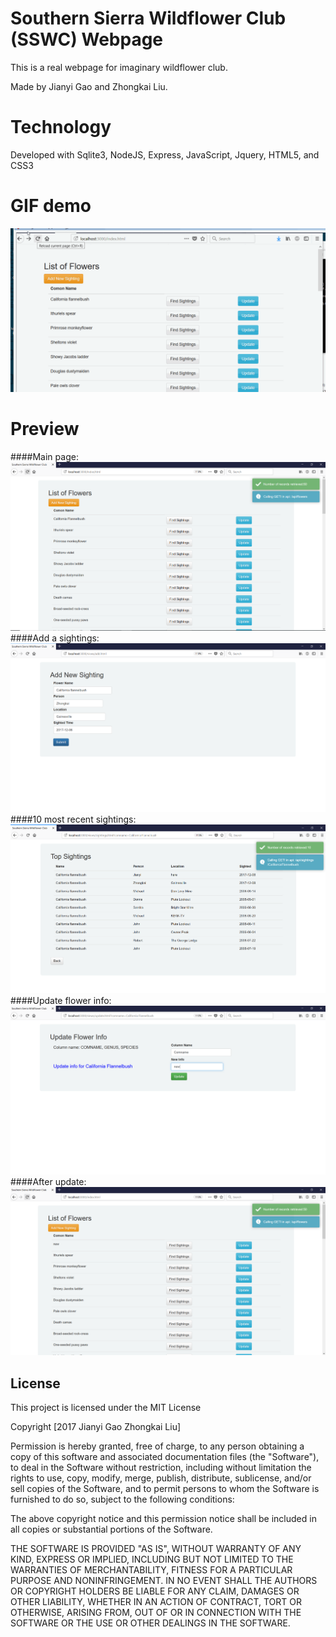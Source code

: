 # Southern Sierra Wildflower Club (SSWC) Webpage

This is a real webpage for imaginary wildflower club.

Made by Jianyi Gao and Zhongkai Liu.

# Technology

Developed with Sqlite3, NodeJS, Express, JavaScript, Jquery, HTML5, and CSS3

# GIF demo
![alt text](Demo/Demo.gif)

# Preview
####Main page:
![alt text](Demo/flowerlist.png "Main page")
####Add a sightings:
![alt text](Demo/add_sightings.png "Add sighting")
####10 most recent sightings:
![alt text](Demo/topsightings.png "Top sightings")
####Update flower info:
![alt text](Demo/update.png "Update")
####After update:
![alt text](Demo/afterUpdate.png "After update")

## License

This project is licensed under the MIT License

Copyright [2017 Jianyi Gao Zhongkai Liu]

Permission is hereby granted, free of charge, to any person obtaining a copy of this software and associated documentation files (the "Software"), to deal in the Software without restriction, including without limitation the rights to use, copy, modify, merge, publish, distribute, sublicense, and/or sell copies of the Software, and to permit persons to whom the Software is furnished to do so, subject to the following conditions:

The above copyright notice and this permission notice shall be included in all copies or substantial portions of the Software.

THE SOFTWARE IS PROVIDED "AS IS", WITHOUT WARRANTY OF ANY KIND, EXPRESS OR IMPLIED, INCLUDING BUT NOT LIMITED TO THE WARRANTIES OF MERCHANTABILITY, FITNESS FOR A PARTICULAR PURPOSE AND NONINFRINGEMENT. IN NO EVENT SHALL THE AUTHORS OR COPYRIGHT HOLDERS BE LIABLE FOR ANY CLAIM, DAMAGES OR OTHER LIABILITY, WHETHER IN AN ACTION OF CONTRACT, TORT OR OTHERWISE, ARISING FROM, OUT OF OR IN CONNECTION WITH THE SOFTWARE OR THE USE OR OTHER DEALINGS IN THE SOFTWARE.
